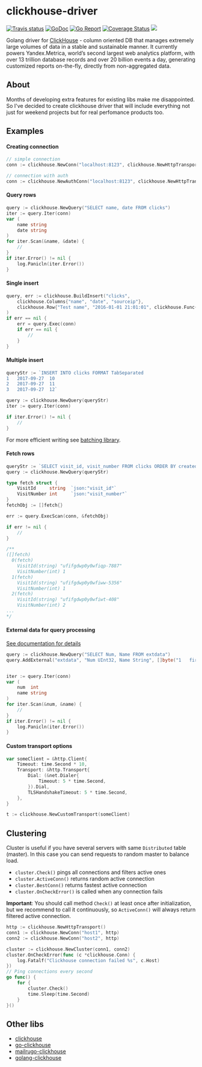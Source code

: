 # clickhouse-driver

[![Travis status](https://img.shields.io/travis/undiabler/clickhouse-driver.svg)](https://travis-ci.org/undiabler/clickhouse-driver) 
[![GoDoc](https://godoc.org/github.com/undiabler/clickhouse-driver?status.svg)](https://godoc.org/github.com/undiabler/clickhouse-driver)
[![Go Report](https://goreportcard.com/badge/github.com/undiabler/clickhouse-driver)](https://goreportcard.com/report/github.com/undiabler/clickhouse-driver) 
[![Coverage Status](https://img.shields.io/coveralls/undiabler/clickhouse-driver.svg)](https://coveralls.io/github/undiabler/clickhouse-driver) 
![](https://img.shields.io/github/license/undiabler/clickhouse-driver.svg)

Golang driver for [ClickHouse](https://clickhouse.yandex/) - column oriented DB that manages extremely large volumes of data in a stable and sustainable manner.
It currently powers Yandex.Metrica, world’s second largest web analytics platform,
with over 13 trillion database records and over 20 billion events a day, generating
customized reports on-the-fly, directly from non-aggregated data. 

## About

Months of developing extra features for existing libs make me disappointed. 
So I've decided to create clickhouse driver that will include everything not just for weekend projects but for real perfomance products too. 

## Examples

#### Creating connection
```go
// simple connection
conn := clickhouse.NewConn("localhost:8123", clickhouse.NewHttpTransport())

// connection with auth
conn := clickhouse.NewAuthConn("localhost:8123", clickhouse.NewHttpTransport(),"username","password")
```

#### Query rows
```go
query := clickhouse.NewQuery("SELECT name, date FROM clicks")
iter := query.Iter(conn)
var (
    name string
    date string
)
for iter.Scan(&name, &date) {
    //
}
if iter.Error() != nil {
    log.Panicln(iter.Error())
}
```

#### Single insert
```go
query, err := clickhouse.BuildInsert("clicks",
    clickhouse.Columns{"name", "date", "sourceip"},
    clickhouse.Row{"Test name", "2016-01-01 21:01:01", clickhouse.Func{"IPv4StringToNum", "192.0.2.192"}},
)
if err == nil {
    err = query.Exec(conn)
    if err == nil {
        //
    }
}
```

#### Multiple insert
```go
queryStr := `INSERT INTO clicks FORMAT TabSeparated
1	2017-09-27	10
2	2017-09-27	11
3	2017-09-27	12`

query := clickhouse.NewQuery(queryStr)
iter := query.Iter(conn)

if iter.Error() != nil {
    //
}
```
For more efficient writing see [batching library](https://github.com/undiabler/yadb).

#### Fetch rows
```go
queryStr := `SELECT visit_id, visit_number FROM clicks ORDER BY created_at DESC LIMIT 5`
query := clickhouse.NewQuery(queryStr)

type fetch struct {
    VisitId     string  `json:"visit_id"`
    VisitNumber int     `json:"visit_number"`
}
fetchObj := []fetch{}

err := query.ExecScan(conn, &fetchObj)

if err != nil {
    //
}

/**
([]fetch)
  0(fetch)
    VisitId(string) "ufifgdwp0y0wfiqp-7887"
    VisitNumber(int) 1
  1(fetch)
    VisitId(string) "ufifgdwp0y0wfiww-5356"
    VisitNumber(int) 1
  2(fetch)
    VisitId(string) "ufifgdwp0y0wfiwt-408"
    VisitNumber(int) 2
...
*/
```

#### External data for query processing
[See documentation for details](https://clickhouse.yandex/reference_en.html#External%20data%20for%20query%20processing) 
```go
query := clickhouse.NewQuery("SELECT Num, Name FROM extdata")
query.AddExternal("extdata", "Num UInt32, Name String", []byte("1	first\n2	second")) // tab separated


iter := query.Iter(conn)
var (
    num  int
    name string
)
for iter.Scan(&num, &name) {
    //
}
if iter.Error() != nil {
    log.Panicln(iter.Error())
}
```

#### Custom transport options
```go
var someClient = &http.Client{
    Timeout: time.Second * 10,
    Transport: &http.Transport{
        Dial: (&net.Dialer{
            Timeout: 5 * time.Second,
        }).Dial,
        TLSHandshakeTimeout: 5 * time.Second,
    },
}

t := clickhouse.NewCustomTransport(someClient)
```

## Clustering

Cluster is useful if you have several servers with same `Distributed` table (master). In this case you can send
requests to random master to balance load.

* `cluster.Check()` pings all connections and filters active ones
* `cluster.ActiveConn()` returns random active connection
* `cluster.BestConn()` returns fastest active connection
* `cluster.OnCheckError()` is called when any connection fails

**Important**: You should call method `Check()` at least once after initialization, but we recommend
to call it continuously, so `ActiveConn()` will always return filtered active connection.

```go
http := clickhouse.NewHttpTransport()
conn1 := clickhouse.NewConn("host1", http)
conn2 := clickhouse.NewConn("host2", http)

cluster := clickhouse.NewCluster(conn1, conn2)
cluster.OnCheckError(func (c *clickhouse.Conn) {
    log.Fatalf("Clickhouse connection failed %s", c.Host)
})
// Ping connections every second
go func() {
    for {
        cluster.Check()
        time.Sleep(time.Second)
    }
}()
```

## Other libs

- [clickhouse](https://github.com/kshvakov/clickhouse/)
- [go-clickhouse](https://github.com/roistat/go-clickhouse)
- [mailrugo-clickhouse](https://github.com/mailru/go-clickhouse)
- [golang-clickhouse](https://github.com/leprosus/golang-clickhouse)